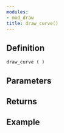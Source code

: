 ```yaml
---
modules:
- mod_draw
title: draw_curve()
---
```


## Definition

    draw_curve ( )

## Parameters

## Returns

## Example

```
```
